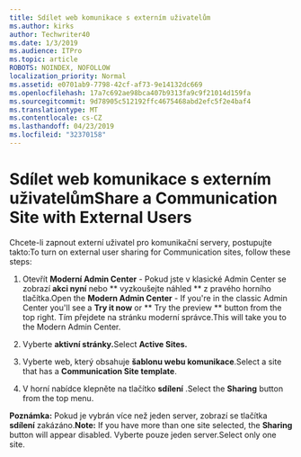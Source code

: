```yaml
---
title: Sdílet web komunikace s externím uživatelům
ms.author: kirks
author: Techwriter40
ms.date: 1/3/2019
ms.audience: ITPro
ms.topic: article
ROBOTS: NOINDEX, NOFOLLOW
localization_priority: Normal
ms.assetid: e0701ab9-7798-42cf-af73-9e14132dc669
ms.openlocfilehash: 17a7c692ae98bca407b9313fa9c9f21014d159fa
ms.sourcegitcommit: 9d78905c512192ffc4675468abd2efc5f2e4baf4
ms.translationtype: MT
ms.contentlocale: cs-CZ
ms.lasthandoff: 04/23/2019
ms.locfileid: "32370158"
---
```

# <a name="share-a-communication-site-with-external-users"></a><span data-ttu-id="2f2cd-102">Sdílet web komunikace s externím uživatelům</span><span class="sxs-lookup"><span data-stu-id="2f2cd-102">Share a Communication Site with External Users</span></span>

<span data-ttu-id="2f2cd-103">Chcete-li zapnout externí uživatel pro komunikační servery, postupujte takto:</span><span class="sxs-lookup"><span data-stu-id="2f2cd-103">To turn on external user sharing for Communication sites, follow these steps:</span></span> 
  
1. <span data-ttu-id="2f2cd-104">Otevřít **Moderní Admin Center** - Pokud jste v klasické Admin Center se zobrazí **akci nyní** nebo \*\* vyzkoušejte náhled \*\* z pravého horního tlačítka.</span><span class="sxs-lookup"><span data-stu-id="2f2cd-104">Open the **Modern Admin Center** - If you're in the classic Admin Center you'll see a **Try it now** or \*\* Try the preview \*\* button from the top right.</span></span> <span data-ttu-id="2f2cd-105">Tím přejdete na stránku moderní správce.</span><span class="sxs-lookup"><span data-stu-id="2f2cd-105">This will take you to the Modern Admin Center.</span></span> 
  
2. <span data-ttu-id="2f2cd-106">Vyberte **aktivní stránky.**</span><span class="sxs-lookup"><span data-stu-id="2f2cd-106">Select **Active Sites.**</span></span>
  
3. <span data-ttu-id="2f2cd-107">Vyberte web, který obsahuje **šablonu webu komunikace**.</span><span class="sxs-lookup"><span data-stu-id="2f2cd-107">Select a site that has a **Communication Site template**.</span></span> 
  
4. <span data-ttu-id="2f2cd-108">V horní nabídce klepněte na tlačítko **sdílení** .</span><span class="sxs-lookup"><span data-stu-id="2f2cd-108">Select the **Sharing** button from the top menu.</span></span> 
  
 <span data-ttu-id="2f2cd-109">**Poznámka:** Pokud je vybrán více než jeden server, zobrazí se tlačítka **sdílení** zakázáno.</span><span class="sxs-lookup"><span data-stu-id="2f2cd-109">**Note:** If you have more than one site selected, the **Sharing** button will appear disabled.</span></span> <span data-ttu-id="2f2cd-110">Vyberte pouze jeden server.</span><span class="sxs-lookup"><span data-stu-id="2f2cd-110">Select only one site.</span></span> 
  

